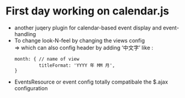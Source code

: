 # First day working on calendar.js
* another juqery plugin for calendar-based event display and event-handling
* To change look-N-feel by changing the views config  
   => which can also config header by adding ‘中文字’ like :   
   ```
   month: { // name of view
            titleFormat: 'YYYY 年 MM 月',
   }
    ```
* EventsResource or event config totally compatibale the $.ajax configuration